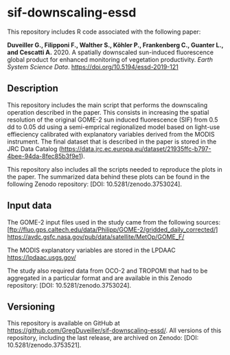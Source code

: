 # sif-downscaling-essd

This repository includes R code associated with the following paper:

**Duveiller G., Filipponi F., Walther S., Köhler P., Frankenberg C., Guanter L., and Cescatti A.** 2020. A spatially downscaled sun-induced fluorescence global product for enhanced monitoring of vegetation productivity. _Earth System Science Data_. https://doi.org/10.5194/essd-2019-121

## Description
This repository includes the main script that performs the downscaling operation described in the paper. This consists in increasing the spatial resolution of the original GOME-2 sun induced fluorescence (SIF) from 0.5 dd to 0.05 dd using a semi-emprical regionalized model based on light-use effieciency calibrated with explanatory variables derived from the MODIS instrument. The final dataset that is described in the paper is stored in the JRC Data Catalog (https://data.jrc.ec.europa.eu/dataset/21935ffc-b797-4bee-94da-8fec85b3f9e1).

This repository also includes all the scripts needed to reproduce the plots in the paper. The summarized data behind these plots can be found in the following Zenodo repository: [DOI: 10.5281/zenodo.3753024].

## Input data
The GOME-2 input files used in the study came from the following sources: 
[ftp://fluo.gps.caltech.edu/data/Philipp/GOME-2/gridded_daily_corrected/]
https://avdc.gsfc.nasa.gov/pub/data/satellite/MetOp/GOME_F/

The MODIS explanatory variables are stored in the LPDAAC
https://lpdaac.usgs.gov/

The study also required data from OCO-2 and TROPOMI that had to be aggregated in a particular format and are available in this Zenodo repository: [DOI: 10.5281/zenodo.3753024].

## Versioning
This repository is available on GitHub at https://github.com/GregDuveiller/sif-downscaling-essd/. All versions of this repository, including the last release, are archived on Zenodo: [DOI: 10.5281/zenodo.3753521].

